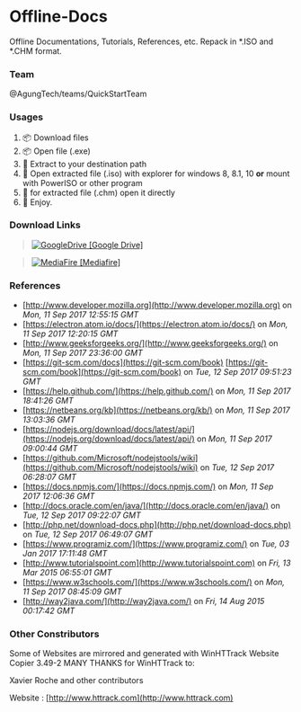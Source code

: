 Offline-Docs
========
Offline Documentations, Tutorials, References, etc. Repack in *.ISO and *.CHM format.

### Team ###
@AgungTech/teams/QuickStartTeam

### Usages ###
1. :package: Download files
2. :package: Open file (.exe)
3. :open_file_folder: Extract to your destination path
4. :minidisc: Open extracted file (.iso) with explorer for windows 8, 8.1, 10 **or** mount with PowerISO or other program
5. :ledger: for extracted file (.chm) open it directly
6. :beer: Enjoy.

### Download Links ###
> [![**GoogleDrive**](https://ssl.gstatic.com/docs/doclist/images/infinite_arrow_favicon_3.ico)  \[Google Drive\]](https://drive.google.com/open?id=0B52tTMh7m38ibHBqbVBOZERoUm8)

> [![**MediaFire**](https://www.mediafire.com/favicon.ico)  \[Mediafire\]](http://www.mediafire.com/?e96wo312ll0am)

### References ###
- [http://www.developer.mozilla.org](http://www.developer.mozilla.org) on *Mon, 11 Sep 2017 12:55:15 GMT*
- [https://electron.atom.io/docs/](https://electron.atom.io/docs/) on *Mon, 11 Sep 2017 12:20:15 GMT*
- [http://www.geeksforgeeks.org/](http://www.geeksforgeeks.org/) on *Mon, 11 Sep 2017 23:36:00 GMT*
- [https://git-scm.com/docs](https://git-scm.com/book) [https://git-scm.com/book](https://git-scm.com/book) on *Tue, 12 Sep 2017 09:51:23 GMT*
- [https://help.github.com/](https://help.github.com/) on *Mon, 11 Sep 2017 18:41:26 GMT*
- [https://netbeans.org/kb](https://netbeans.org/kb/) on *Mon, 11 Sep 2017 13:03:36 GMT*
- [https://nodejs.org/download/docs/latest/api/](https://nodejs.org/download/docs/latest/api/) on *Mon, 11 Sep 2017 09:00:44 GMT*
- [https://github.com/Microsoft/nodejstools/wiki](https://github.com/Microsoft/nodejstools/wiki) on *Tue, 12 Sep 2017 06:28:07 GMT*
- [https://docs.npmjs.com/](https://docs.npmjs.com/) on *Mon, 11 Sep 2017 12:06:36 GMT*
- [http://docs.oracle.com/en/java/](http://docs.oracle.com/en/java/) on *Tue, 12 Sep 2017 09:22:07 GMT*
- [http://php.net/download-docs.php](http://php.net/download-docs.php) on *Tue, 12 Sep 2017 06:49:07 GMT*
- [https://www.programiz.com/](https://www.programiz.com/) on *Tue, 03 Jan 2017 17:11:48 GMT*
- [http://www.tutorialspoint.com](http://www.tutorialspoint.com) on *Fri, 13 Mar 2015 06:55:01 GMT*
- [https://www.w3schools.com/](https://www.w3schools.com/) on *Mon, 11 Sep 2017 08:45:09 GMT*
- [http://way2java.com/](http://way2java.com/) on *Fri, 14 Aug 2015 00:17:42 GMT*

### Other Constributors ###
Some of Websites are mirrored and generated with WinHTTrack Website Copier 3.49-2
MANY THANKS for WinHTTrack to:

Xavier Roche and other contributors

Website : [http://www.httrack.com](http://www.httrack.com)
